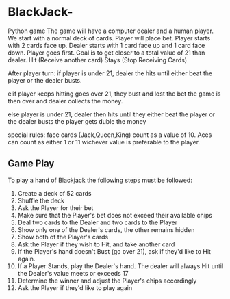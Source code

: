 # BlackJack-
Python game
The game will have a computer dealer and a human player.
We start with a normal deck of cards.
Player will place bet.
Player starts with 2 cards face up.
Dealer starts with 1 card face up and 1 card face down.
Player goes first.
Goal is to get closer to a total value of 21 than dealer.
Hit (Receive another card)
Stays (Stop Receiving Cards)

After player turn:
   if player is under 21, dealer the hits until either beat the player 
   or the dealer busts.
   
   elif player keeps hitting goes over 21, they bust and lost the bet
   the game is then over and dealer collects the money.

   else player is under 21, dealer then hits until they either beat the player
   or the dealer busts
   the player gets duble the money


special rules:
  face cards (Jack,Queen,King) count as a value of 10.
  Aces can count as either 1 or 11
  wichever value is preferable to the player.

  ## Game Play
To play a hand of Blackjack the following steps must be followed:
1. Create a deck of 52 cards
2. Shuffle the deck
3. Ask the Player for their bet
4. Make sure that the Player's bet does not exceed their available chips
5. Deal two cards to the Dealer and two cards to the Player
6. Show only one of the Dealer's cards, the other remains hidden
7. Show both of the Player's cards
8. Ask the Player if they wish to Hit, and take another card
9. If the Player's hand doesn't Bust (go over 21), ask if they'd like to Hit again.
10. If a Player Stands, play the Dealer's hand. The dealer will always Hit until the Dealer's value meets or exceeds 17
11. Determine the winner and adjust the Player's chips accordingly
12. Ask the Player if they'd like to play again
